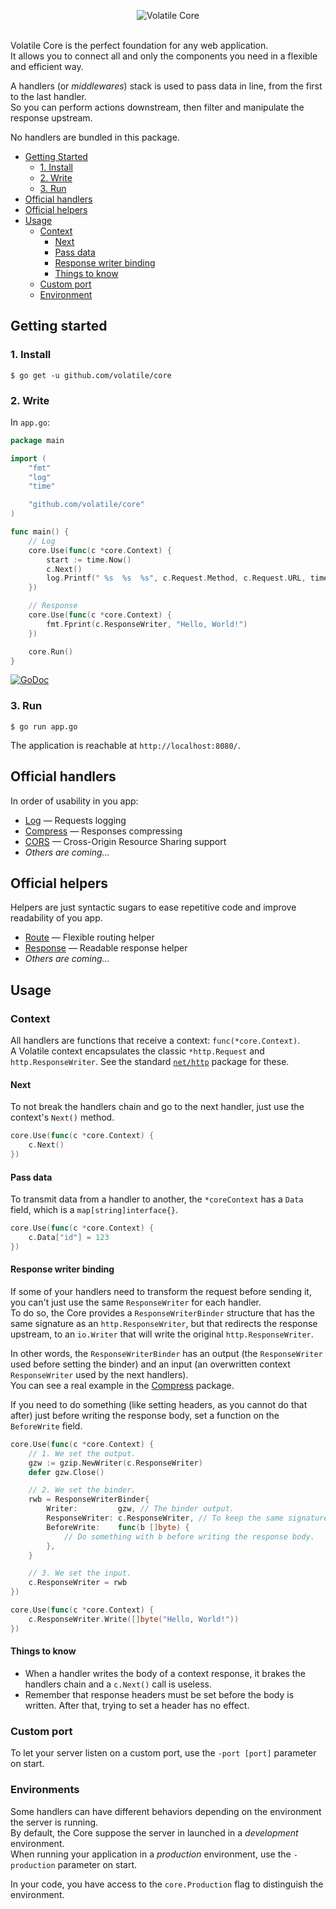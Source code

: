 <p align="center"><img src="http://volatile.whitedevops.com/images/repositories/core/logo.png" alt="Volatile Core" title="Volatile Core"><br><br></p>

Volatile Core is the perfect foundation for any web application.  
It allows you to connect all and only the components you need in a flexible and efficient way.

A handlers (or *middlewares*) stack is used to pass data in line, from the first to the last handler.  
So you can perform actions downstream, then filter and manipulate the response upstream.

No handlers are bundled in this package.

* [Getting Started](#getting-started)
	* [1. Install](#1-install)
	* [2. Write](#2-write)
	* [3. Run](#3-run)
* [Official handlers](#official-handlers)
* [Official helpers](#official-helpers)
* [Usage](#usage)
	* [Context](#context)
		* [Next](#next)
		* [Pass data](#pass-data)
		* [Response writer binding](#response-writer-binding)
		* [Things to know](#things-to-know)
	* [Custom port](#custom-port)
	* [Environment](#environment)


## Getting started

### 1. Install

```Shell
$ go get -u github.com/volatile/core
```

### 2. Write

In `app.go`:

```Go
package main

import (
	"fmt"
	"log"
	"time"

	"github.com/volatile/core"
)

func main() {
	// Log
	core.Use(func(c *core.Context) {
		start := time.Now()
		c.Next()
		log.Printf(" %s  %s  %s", c.Request.Method, c.Request.URL, time.Since(start))
	})

	// Response
	core.Use(func(c *core.Context) {
		fmt.Fprint(c.ResponseWriter, "Hello, World!")
	})

	core.Run()
}
```

[![GoDoc](https://godoc.org/github.com/volatile/core?status.svg)](https://godoc.org/github.com/volatile/core)

### 3. Run

```Shell
$ go run app.go
```

The application is reachable at `http://localhost:8080/`.

## Official handlers

In order of usability in you app:

- [Log](https://github.com/volatile/log) — Requests logging
- [Compress](https://github.com/volatile/compress) — Responses compressing
- [CORS](https://github.com/volatile/cors) — Cross-Origin Resource Sharing support
- *Others are coming…*

## Official helpers

Helpers are just syntactic sugars to ease repetitive code and improve readability of you app.

- [Route](https://github.com/volatile/route) — Flexible routing helper
- [Response](https://github.com/volatile/response) — Readable response helper
- *Others are coming…*

## Usage

### Context

All handlers are functions that receive a context: `func(*core.Context)`.  
A Volatile context encapsulates the classic `*http.Request` and `http.ResponseWriter`. See the standard [`net/http`](http://golang.org/pkg/net/http/) package for these.

#### Next

To not break the handlers chain and go to the next handler, just use the context's `Next()` method.

```Go
core.Use(func(c *core.Context) {
	c.Next()
})
```

#### Pass data

To transmit data from a handler to another, the `*coreContext` has a `Data` field, which is a `map[string]interface{}`.

```Go
core.Use(func(c *core.Context) {
	c.Data["id"] = 123
})
```

#### Response writer binding

If some of your handlers need to transform the request before sending it, you can't just use the same `ResponseWriter` for each handler.  
To do so, the Core provides a `ResponseWriterBinder` structure that has the same signature as an `http.ResponseWriter`, but that redirects the response upstream, to an `io.Writer` that will write the original `http.ResponseWriter`.

In other words, the `ResponseWriterBinder` has an output (the `ResponseWriter` used before setting the binder) and an input (an overwritten context `ResponseWriter` used by the next handlers).  
You can see a real example in the [Compress](https://github.com/volatile/compress/blob/master/handler.go) package.

If you need to do something (like setting headers, as you cannot do that after) just before writing the response body, set a function on the `BeforeWrite` field.

```Go
core.Use(func(c *core.Context) {
	// 1. We set the output.
	gzw := gzip.NewWriter(c.ResponseWriter)
	defer gzw.Close()

	// 2. We set the binder.
	rwb = ResponseWriterBinder{
		Writer:         gzw, // The binder output.
		ResponseWriter: c.ResponseWriter, // To keep the same signature (but the `Write` method of the `ResponseWriter` has changed internally).
		BeforeWrite:    func(b []byte) {
			// Do something with b before writing the response body.
		},
	}

	// 3. We set the input.
	c.ResponseWriter = rwb
})

core.Use(func(c *core.Context) {
	c.ResponseWriter.Write([]byte("Hello, World!"))
})
```

#### Things to know

- When a handler writes the body of a context response, it brakes the handlers chain and a `c.Next()` call is useless.
- Remember that response headers must be set before the body is written. After that, trying to set a header has no effect.

### Custom port

To let your server listen on a custom port, use the `-port [port]` parameter on start.

### Environments

Some handlers can have different behaviors depending on the environment the server is running.  
By default, the Core suppose the server in launched in a *development* environment.  
When running your application in a *production* environment, use the `-production` parameter on start.

In your code, you have access to the `core.Production` flag to distinguish the environment.
